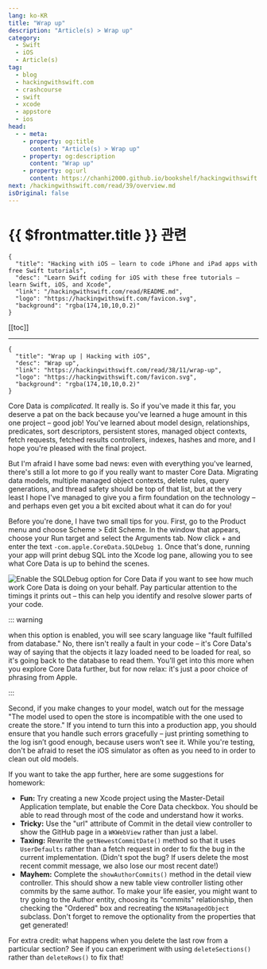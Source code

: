 ```yaml
---
lang: ko-KR
title: "Wrap up"
description: "Article(s) > Wrap up"
category:
  - Swift
  - iOS
  - Article(s)
tag: 
  - blog
  - hackingwithswift.com
  - crashcourse
  - swift
  - xcode
  - appstore
  - ios  
head:
  - - meta:
    - property: og:title
      content: "Article(s) > Wrap up"
    - property: og:description
      content: "Wrap up"
    - property: og:url
      content: https://chanhi2000.github.io/bookshelf/hackingwithswift.com/read/38/11-wrap-up.html
next: /hackingwithswift.com/read/39/overview.md
isOriginal: false
---
```


# {{ $frontmatter.title }} 관련

```component VPCard
{
  "title": "Hacking with iOS – learn to code iPhone and iPad apps with free Swift tutorials",
  "desc": "Learn Swift coding for iOS with these free tutorials – learn Swift, iOS, and Xcode",
  "link": "/hackingwithswift.com/read/README.md",
  "logo": "https://hackingwithswift.com/favicon.svg",
  "background": "rgba(174,10,10,0.2)"
}
```

[[toc]]

---

```component VPCard
{
  "title": "Wrap up | Hacking with iOS",
  "desc": "Wrap up",
  "link": "https://hackingwithswift.com/read/38/11/wrap-up",
  "logo": "https://hackingwithswift.com/favicon.svg",
  "background": "rgba(174,10,10,0.2)"
}
```

Core Data is *complicated*. It really is. So if you've made it this far, you deserve a pat on the back because you've learned a huge amount in this one project – good job! You've learned about model design, relationships, predicates, sort descriptors, persistent stores, managed object contexts, fetch requests, fetched results controllers, indexes, hashes and more, and I hope you're pleased with the final project.

But I'm afraid I have some bad news: even with everything you've learned, there's still a lot more to go if you really want to master Core Data. Migrating data models, multiple managed object contexts, delete rules, query generations, and thread safety should be top of that list, but at the very least I hope I've managed to give you a firm foundation on the technology – and perhaps even get you a bit excited about what it can do for you!

Before you're done, I have two small tips for you. First, go to the Product menu and choose Scheme > Edit Scheme. In the window that appears, choose your Run target and select the Arguments tab. Now click + and enter the text `-com.apple.CoreData.SQLDebug 1`. Once that's done, running your app will print debug SQL into the Xcode log pane, allowing you to see what Core Data is up to behind the scenes.

![Enable the SQLDebug option for Core Data if you want to see how much work Core Data is doing on your behalf. Pay particular attention to the timings it prints out – this can help you identify and resolve slower parts of your code.](https://hackingwithswift.com/img/books/hws/38-12@2x.png)

::: warning

when this option is enabled, you will see scary language like "fault fulfilled from database." No, there isn't really a fault in your code – it's Core Data's way of saying that the objects it lazy loaded need to be loaded for real, so it's going back to the database to read them. You'll get into this more when you explore Core Data further, but for now relax: it's just a poor choice of phrasing from Apple.

:::

Second, if you make changes to your model, watch out for the message "The model used to open the store is incompatible with the one used to create the store." If you intend to turn this into a production app, you should ensure that you handle such errors gracefully – just printing something to the log isn’t good enough, because users won’t see it. While you're testing, don't be afraid to reset the iOS simulator as often as you need to in order to clean out old models.

If you want to take the app further, here are some suggestions for homework:

- **Fun:** Try creating a new Xcode project using the Master-Detail Application template, but enable the Core Data checkbox. You should be able to read through most of the code and understand how it works.
- **Tricky:** Use the "url" attribute of Commit in the detail view controller to show the GitHub page in a `WKWebView` rather than just a label.
- **Taxing:** Rewrite the `getNewestCommitDate()` method so that it uses `UserDefaults` rather than a fetch request in order to fix the bug in the current implementation. (Didn't spot the bug? If users delete the most recent commit message, we also lose our most recent date!)
- **Mayhem:** Complete the `showAuthorCommits()` method in the detail view controller. This should show a new table view controller listing other commits by the same author. To make your life easier, you might want to try going to the Author entity, choosing its "commits" relationship, then checking the "Ordered" box and recreating the `NSManagedObject` subclass. Don't forget to remove the optionality from the properties that get generated!

For extra credit: what happens when you delete the last row from a particular section? See if you can experiment with using `deleteSections()` rather than `deleteRows()` to fix that!

